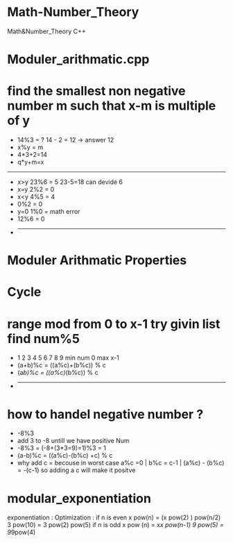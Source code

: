 # Math-Number_Theory
Math&amp;Number_Theory C++
# Moduler_arithmatic.cpp 
# find the smallest non negative number m such that x-m is multiple of y

* 14%3 = ? 14 - 2 = 12 -> answer 12
*   x%y = m
*	4*3+2=14 
*	q*y+m=x
 -----------
* x>y  23%6 = 5    23-5=18 can devide 6
* x=y 2%2 = 0
* x<y 4%5 = 4
* 0%2 = 0
* y=0 1%0 = math error
* 12%6 = 0
* -----------
# Moduler Arithmatic Properties 
# Cycle
# range mod from 0 to x-1 try givin list find num%5
* 1 2 3 4 5 6 7 8 9 min num 0 max x-1
* (a+b)%c = ((a%c)+(b%c)) % c
* (a*b)%c = ((a%c)*(b%c)) % c
* ---------------
# how to handel negative number ?
* -8%3 
* add 3 to -8 untill we have positive Num
* -8%3 = (-8+(3*3=9)=1)%3 = 1
* (a-b)%c = ((a%c)-(b%c) +c) % c
* why add c = becouse in worst case a%c =0 | b%c = c-1 | (a%c) - (b%c) = -(c-1) so adding a c will make it positve
# modular_exponentiation
exponentiation : 
	Optimization :
		if n is even 
			x pow(n) = (x pow(2) ) pow(n/2)
			3 pow(10) = 3 pow(2) pow(5)
		if n is odd
			x pow (n) = x*x pow(n-1)
			9 pow(5) = 9*9pow(4)

  
